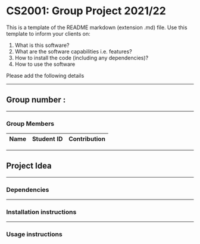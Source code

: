 # CS2001: Group Project 2021/22

This is a template of the README markdown (extension .md)  file. Use this template to inform your clients on:

1. What is this software?
2. What are the software capabilities i.e. features?
3. How to install the code (including any dependencies)?
4. How to use the software

Please add the following details

---

## Group number : 

---

### Group Members

Name | Student ID | Contribution |
-----|------------|--------------|



---

## Project Idea

---

### Dependencies

---

### Installation instructions

---

### Usage instructions 
